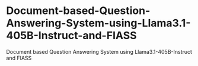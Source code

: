 # Document-based-Question-Answering-System-using-Llama3.1-405B-Instruct-and-FIASS
Document based Question Answering System using Llama3.1-405B-Instruct and FIASS

